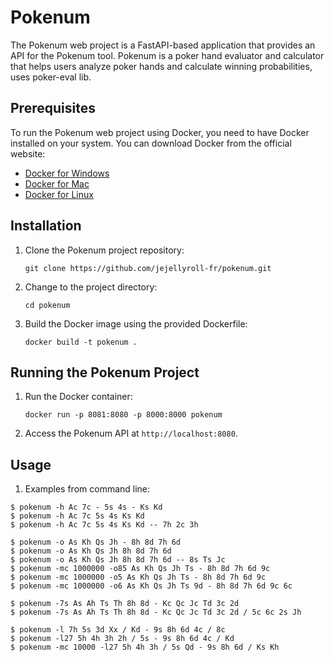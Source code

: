 # Pokenum

The Pokenum web project is a FastAPI-based application that provides an API for the Pokenum tool. Pokenum is a poker hand evaluator and calculator that helps users analyze poker hands and calculate winning probabilities, uses poker-eval lib.

## Prerequisites

To run the Pokenum web project using Docker, you need to have Docker installed on your system. You can download Docker from the official website:

- [Docker for Windows](https://docs.docker.com/docker-for-windows/install/)
- [Docker for Mac](https://docs.docker.com/docker-for-mac/install/)
- [Docker for Linux](https://docs.docker.com/engine/install/)

## Installation

1. Clone the Pokenum project repository:

   ```
   git clone https://github.com/jejellyroll-fr/pokenum.git
   ```

2. Change to the project directory:

   ```
   cd pokenum
   ```

3. Build the Docker image using the provided Dockerfile:

   ```
   docker build -t pokenum .
   ```


## Running the Pokenum Project

1. Run the Docker container:

   ```
   docker run -p 8081:8080 -p 8000:8000 pokenum
   ```



2. Access the Pokenum API at `http://localhost:8080`.

## Usage

1. Examples from command line:
```
$ pokenum -h Ac 7c - 5s 4s - Ks Kd
$ pokenum -h Ac 7c 5s 4s Ks Kd
$ pokenum -h Ac 7c 5s 4s Ks Kd -- 7h 2c 3h

$ pokenum -o As Kh Qs Jh - 8h 8d 7h 6d
$ pokenum -o As Kh Qs Jh 8h 8d 7h 6d
$ pokenum -o As Kh Qs Jh 8h 8d 7h 6d -- 8s Ts Jc
$ pokenum -mc 1000000 -o85 As Kh Qs Jh Ts - 8h 8d 7h 6d 9c
$ pokenum -mc 1000000 -o5 As Kh Qs Jh Ts - 8h 8d 7h 6d 9c
$ pokenum -mc 1000000 -o6 As Kh Qs Jh Ts 9d - 8h 8d 7h 6d 9c 6c

$ pokenum -7s As Ah Ts Th 8h 8d - Kc Qc Jc Td 3c 2d
$ pokenum -7s As Ah Ts Th 8h 8d - Kc Qc Jc Td 3c 2d / 5c 6c 2s Jh

$ pokenum -l 7h 5s 3d Xx / Kd - 9s 8h 6d 4c / 8c
$ pokenum -l27 5h 4h 3h 2h / 5s - 9s 8h 6d 4c / Kd
$ pokenum -mc 10000 -l27 5h 4h 3h / 5s Qd - 9s 8h 6d / Ks Kh
```